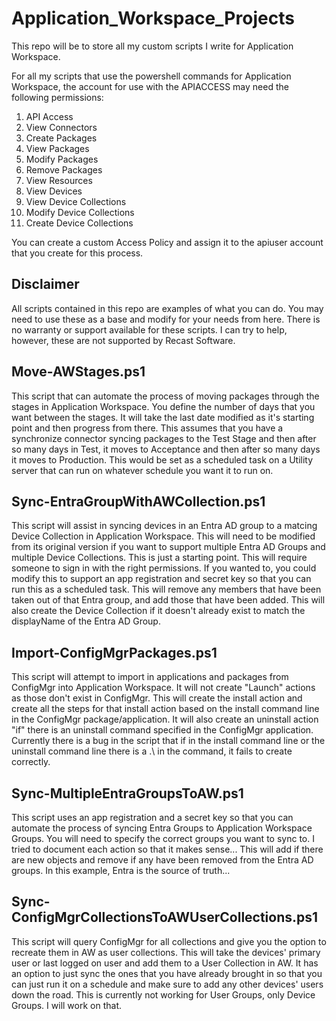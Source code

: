 # Application_Workspace_Projects
This repo will be to store all my custom scripts I write for Application Workspace.

For all my scripts that use the powershell commands for Application Workspace, the account for use with the APIACCESS may need the following permissions:

1. API Access
2. View Connectors
3. Create Packages
4. View Packages
5. Modify Packages
6. Remove Packages
7. View Resources
8. View Devices
9. View Device Collections
10. Modify Device Collections
11. Create Device Collections

You can create a custom Access Policy and assign it to the apiuser account that you create for this process.

## Disclaimer

All scripts contained in this repo are examples of what you can do. You may need to use these as a base and modify for your needs from here. There is no warranty or support available for these scripts. I can try to help, however, these are not supported by Recast Software.

## Move-AWStages.ps1 

This script that can automate the process of moving packages through the stages in Application Workspace. You define the number of days that you want between the stages. It will take the last date modified as it's starting point and then progress from there. This assumes that you have a synchronize connector syncing packages to the Test Stage and then after so many days in Test, it moves to Acceptance and then after so many days it moves to Production. This would be set as a scheduled task on a Utility server that can run on whatever schedule you want it to run on.

## Sync-EntraGroupWithAWCollection.ps1 

This script will assist in syncing devices in an Entra AD group to a matcing Device Collection in Application Workspace. This will need to be modified from its original version if you want to support multiple Entra AD Groups and multiple Device Collections. This is just a starting point. This will require someone to sign in with the right permissions. If you wanted to, you could modify this to support an app registration and secret key so that you can run this as a scheduled task. This will remove any members that have been taken out of that Entra group, and add those that have been added. This will also create the Device Collection if it doesn't already exist to match the displayName of the Entra AD Group.

## Import-ConfigMgrPackages.ps1

This script will attempt to import in applications and packages from ConfigMgr into Application Workspace. It will not create "Launch" actions as those don't exist in ConfigMgr. This will create the install action and create all the steps for that install action based on the install command line in the ConfigMgr package/application. It will also create an uninstall action "if" there is an uninstall command specified in the ConfigMgr application. Currently there is a bug in the script that if in the install command line or the uninstall command line there is a .\ in the command, it fails to create correctly.

## Sync-MultipleEntraGroupsToAW.ps1

This script uses an app registration and a secret key so that you can automate the process of syncing Entra Groups to Application Workspace Groups. You will need to specify the correct groups you want to sync to. I tried to document each action so that it makes sense... This will add if there are new objects and remove if any have been removed from the Entra AD groups. In this example, Entra is the source of truth...

## Sync-ConfigMgrCollectionsToAWUserCollections.ps1

This script will query ConfigMgr for all collections and give you the option to recreate them in AW as user collections. This will take the devices' primary user or last logged on user and add them to a User Collection in AW. It has an option to just sync the ones that you have already brought in so that you can just run it on a schedule and make sure to add any other devices' users down the road. This is currently not working for User Groups, only Device Groups. I will work on that.
